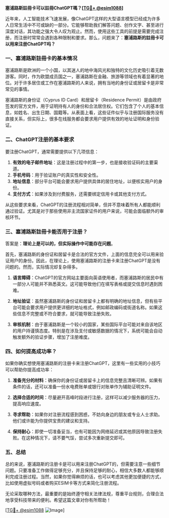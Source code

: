**塞浦路斯註冊卡可以註冊ChatGPT嗎？[[TG💪+ @esim1088](https://t.me/s/esim1088)]**

近年来，人工智能技术飞速发展，像ChatGPT这样的大型语言模型已经成为许多人日常生活中不可或缺的一部分。它能够帮助我们解答问题、创作文字、甚至进行深度对话，其功能之强大令人叹为观止。然而，使用这些工具的前提是需要完成注册，而注册时常常会遇到各种限制和要求。那么，问题来了：**塞浦路斯的註冊卡可以用来注册ChatGPT吗？**

### 一、塞浦路斯註冊卡的基本情况

塞浦路斯是欧洲的一个小国，以其迷人的地中海风光和独特的文化历史吸引着无数游客。同时，作为欧盟成员国之一，塞浦路斯在金融、旅游等领域也有着显著的地位。对于许多居住或工作在塞浦路斯的人来说，拥有当地的身份证或居留卡是非常常见的事情。

塞浦路斯的身份证（Cyprus ID Card）和居留卡（Residence Permit）是由政府签发的官方文件，用于证明持有人的身份和合法居住权。它们包含了个人的基本信息，如姓名、出生日期、国籍等。从表面上看，这些证件似乎与注册国际服务没有直接关系，但实际上，很多在线服务都会要求用户提供有效的地址证明和身份验证。

### 二、ChatGPT注册的基本要求

要注册ChatGPT，通常需要提供以下几项信息：

1. **有效的电子邮件地址**：这是注册过程中的第一步，也是接收验证码的主要渠道。
2. **手机号码**：用于验证账户的真实性和安全性。
3. **地址信息**：部分平台可能会要求用户提供具体的居住地址，以便核实用户的身份。
4. **支付方式**：如果涉及到付费服务，还需要绑定信用卡或其他支付方式。

从这些要求来看，ChatGPT的注册流程相对简单，但并不意味着所有人都能顺利通过验证。尤其是对于那些使用非主流国家证件的用户来说，可能会面临额外的审核环节。

### 三、塞浦路斯註冊卡能否用于注册？

答案是：**理论上是可以的，但实际操作中可能存在问题**。

首先，塞浦路斯的身份证和居留卡是合法的官方文件，上面的信息完全可以用来验证用户的身份。因此，在理论上，使用塞浦路斯的注册卡来注册ChatGPT是没有问题的。然而，实际情况却复杂得多。

1. **语言障碍**：ChatGPT的官方网站主要面向英语使用者，而塞浦路斯的居民中有一部分人可能并不熟悉英文。这可能导致他们在填写表格或提交信息时遇到困难。
   
2. **地址验证**：虽然塞浦路斯的身份证和居留卡上都有明确的地址信息，但有些平台可能会要求用户提供更详细的地址格式，例如邮政编码或街道名称。如果这些信息不完整或不符合要求，就可能导致注册失败。

3. **审核机制**：由于塞浦路斯是一个较小的国家，某些国际平台可能对来自该地区的用户持谨慎态度。特别是在涉及支付或敏感数据的情况下，系统可能会自动触发额外的验证步骤，增加了注册难度。

### 四、如何提高成功率？

如果你确实想使用塞浦路斯的注册卡来注册ChatGPT，这里有一些实用的小技巧可以帮助你提高成功率：

1. **准备充分的材料**：确保你的身份证或居留卡上的信息完整且清晰可辨。如果有条件的话，还可以准备一份水电费账单或银行对账单作为辅助证明文件。

2. **选择合适的时间**：尽量避开高峰时段进行注册，这样可以减少服务器的压力，提高响应速度。

3. **寻求帮助**：如果你对注册流程感到困惑，不妨向身边的朋友或专业人士求助。他们或许能为你提供宝贵的建议和支持。

4. **保持耐心**：即使一切准备妥当，也有可能因为网络延迟或其他原因导致注册失败。在这种情况下，请不要气馁，尝试多次重新提交即可。

### 五、总结

总的来说，塞浦路斯的注册卡是可以用来注册ChatGPT的，但需要注意一些细节问题。只要准备工作做得足够充分，并且保持足够的耐心，相信大多数人都能够顺利完成注册过程。当然，如果你觉得麻烦的话，也可以考虑其他更加便捷的方式，比如使用虚拟号码或者购买ESIM卡等方式来简化注册流程。

无论采取哪种方法，最重要的是始终遵守相关法律法规，尊重平台规则，合理合法地享受科技带来的便利。希望这篇文章对你有所帮助！

[[TG💪+ @esim1088](https://t.me/s/esim1088) ![Image](https://i.postimg.cc/4NQfJmqS/Snipaste-2025-05-13-00-14-12.png)]